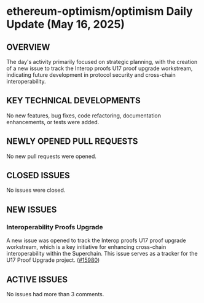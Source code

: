 # ethereum-optimism/optimism Daily Update (May 16, 2025)
## OVERVIEW 
The day's activity primarily focused on strategic planning, with the creation of a new issue to track the Interop proofs U17 proof upgrade workstream, indicating future development in protocol security and cross-chain interoperability.

## KEY TECHNICAL DEVELOPMENTS
No new features, bug fixes, code refactoring, documentation enhancements, or tests were added.

## NEWLY OPENED PULL REQUESTS
No new pull requests were opened.

## CLOSED ISSUES
No issues were closed.

## NEW ISSUES
### Interoperability Proofs Upgrade
A new issue was opened to track the Interop proofs U17 proof upgrade workstream, which is a key initiative for enhancing cross-chain interoperability within the Superchain. This issue serves as a tracker for the U17 Proof Upgrade project. ([#15980](https://github.com/ethereum-optimism/optimism/issues/15980))

## ACTIVE ISSUES
No issues had more than 3 comments.